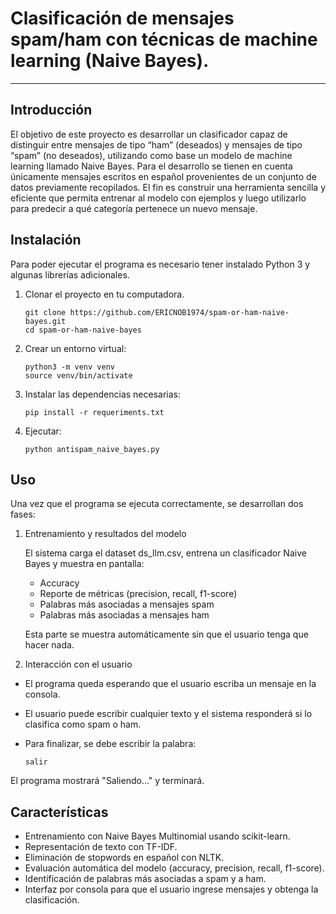 # Clasificación de mensajes spam/ham con técnicas de machine learning (Naive Bayes).
---
## Introducción

El objetivo de este proyecto es desarrollar un clasificador capaz de distinguir entre mensajes de tipo “ham” (deseados) y mensajes de tipo “spam” (no deseados), utilizando como base un modelo de machine learning llamado Naive Bayes. Para el desarrollo se tienen en cuenta únicamente mensajes escritos en español provenientes de un conjunto de datos previamente recopilados. El fin es construir una herramienta sencilla y eficiente que permita entrenar al modelo con ejemplos y luego utilizarlo para predecir a qué categoría pertenece un nuevo mensaje.

## Instalación
Para poder ejecutar el programa es necesario tener instalado Python 3 y algunas librerías adicionales.
1. Clonar el proyecto en tu computadora.
    ```
    git clone https://github.com/ERICNOB1974/spam-or-ham-naive-bayes.git
    cd spam-or-ham-naive-bayes
    ```
2. Crear un entorno virtual:
    ```
    python3 -m venv venv
    source venv/bin/activate
    ```
3. Instalar las dependencias necesarias:
    ```
    pip install -r requeriments.txt
    ```
4. Ejecutar:
    ```
    python antispam_naive_bayes.py
    ```

## Uso
Una vez que el programa se ejecuta correctamente, se desarrollan dos fases:

1. Entrenamiento y resultados del modelo

    El sistema carga el dataset ds_llm.csv, entrena un clasificador Naive Bayes y muestra en pantalla:

    - Accuracy
    - Reporte de métricas (precision, recall, f1-score)
    - Palabras más asociadas a mensajes spam
    - Palabras más asociadas a mensajes ham

    Esta parte se muestra automáticamente sin que el usuario tenga que hacer nada.

2. Interacción con el usuario

- El programa queda esperando que el usuario escriba un mensaje en la consola.

- El usuario puede escribir cualquier texto y el sistema responderá si lo clasifica como spam o ham.

- Para finalizar, se debe escribir la palabra:
    ```
    salir
    ```
El programa mostrará "Saliendo..." y terminará.


## Características
- Entrenamiento con Naive Bayes Multinomial usando scikit-learn.  
- Representación de texto con TF-IDF.  
- Eliminación de stopwords en español con NLTK.  
- Evaluación automática del modelo (accuracy, precision, recall, f1-score).  
- Identificación de palabras más asociadas a spam y a ham.  
- Interfaz por consola para que el usuario ingrese mensajes y obtenga la clasificación.  
